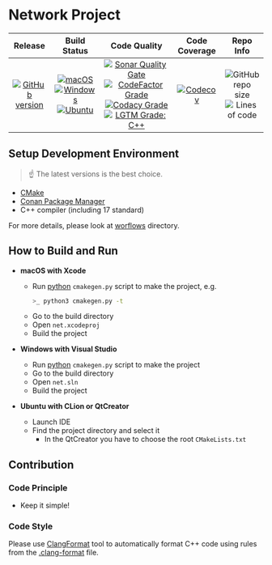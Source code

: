 # Network Project

| Release | Build Status | Code Quality | Code Coverage | Repo Info
| :---: | :---: | :---: | :---: | :---: |
| [![GitHub version](https://badge.fury.io/gh/SlavaMelanko%2Fnet.svg)](https://badge.fury.io/gh/SlavaMelanko%2Fnet) | [![macOS](https://img.shields.io/github/workflow/status/SlavaMelanko/net/macOS/master.svg?style=flat&logo=apple&label=macOS)](https://github.com/SlavaMelanko/net/actions?query=workflow%3AmacOS) [![Windows](https://img.shields.io/github/workflow/status/SlavaMelanko/net/Windows/master.svg?style=flat&logo=windows&label=Windows)](https://github.com/SlavaMelanko/net/actions?query=workflow%3AWindows) [![Ubuntu](https://img.shields.io/github/workflow/status/SlavaMelanko/net/Ubuntu/master.svg?style=flat&logo=linux&label=Ubuntu&logoColor=white)](https://github.com/SlavaMelanko/net/actions?query=workflow%3AUbuntu) | [![Sonar Quality Gate](https://img.shields.io/sonar/quality_gate/SMelanko_net?label=SonarCloud&logo=sonarcloud&server=https%3A%2F%2Fsonarcloud.io)](https://sonarcloud.io/dashboard?id=SMelanko_net) [![CodeFactor Grade](https://img.shields.io/codefactor/grade/github/SlavaMelanko/net?label=CodeFactor&logo=codefactor)](https://www.codefactor.io/repository/github/SlavaMelanko/net) [![Codacy Grade](https://img.shields.io/codacy/grade/e1cb282988f94e5f9625d48b2312b3ee?label=Codacy&logo=codacy)](https://www.codacy.com/gh/SMelanko/net/dashboard?utm_source=github.com&amp;utm_medium=referral&amp;utm_content=SMelanko/net&amp;utm_campaign=Badge_Grade) [![LGTM Grade: C++](https://img.shields.io/lgtm/grade/cpp/github/SlavaMelanko/net?label=LGTM&logo=lgtm&logoColor=white)](https://lgtm.com/projects/g/SlavaMelanko/net/context:cpp) | [![Codecov](https://codecov.io/gh/SlavaMelanko/net/branch/master/graph/badge.svg)](https://codecov.io/gh/SlavaMelanko/net) | ![GitHub repo size](https://img.shields.io/github/repo-size/SlavaMelanko/net?label=Repo%20Size&logo=github) ![Lines of code](https://img.shields.io/tokei/lines/github/SlavaMelanko/net?label=Lines%20of%20Code&logo=github) |

## Setup Development Environment

> ☝️ The latest versions is the best choice.

- [CMake](https://cmake.org/)
- [Conan Package Manager](https://conan.io/)
- C++ compiler (including 17 standard)

For more details, please look at [worflows](./.github/workflows) directory.

## How to Build and Run

- **macOS with Xcode**
    - Run [python](https://www.python.org/downloads/) `cmakegen.py` script to make the project, e.g.
        ```bash
        >_ python3 cmakegen.py -t
        ```
    - Go to the build directory
    - Open `net.xcodeproj`
    - Build the project

- **Windows with Visual Studio**
    - Run [python](https://www.python.org/downloads/) `cmakegen.py` script to make the project
    - Go to the build directory
    - Open `net.sln`
    - Build the project

- **Ubuntu with CLion or QtCreator**
    - Launch IDE
    - Find the project directory and select it
        - In the QtCreator you have to choose the root `CMakeLists.txt`

## Contribution

### Code Principle

- Keep it simple!

### Code Style

Please use [ClangFormat](https://clang.llvm.org/docs/ClangFormat.html) tool to automatically format C++ code using rules from the [.clang-format](./.clang-format) file.
